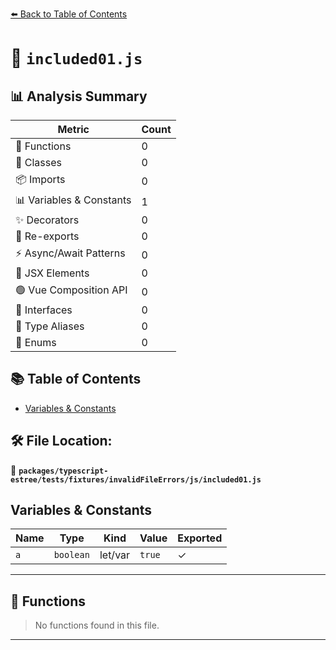[⬅️ Back to Table of Contents](../../../../../../index.md)

# 📄 `included01.js`

## 📊 Analysis Summary

| Metric | Count |
|--------|-------|
| 🔧 Functions | 0 |
| 🧱 Classes | 0 |
| 📦 Imports | 0 |
| 📊 Variables & Constants | 1 |
| ✨ Decorators | 0 |
| 🔄 Re-exports | 0 |
| ⚡ Async/Await Patterns | 0 |
| 💠 JSX Elements | 0 |
| 🟢 Vue Composition API | 0 |
| 📐 Interfaces | 0 |
| 📑 Type Aliases | 0 |
| 🎯 Enums | 0 |

## 📚 Table of Contents

- [Variables & Constants](#variables-constants)

## 🛠️ File Location:
📂 **`packages/typescript-estree/tests/fixtures/invalidFileErrors/js/included01.js`**

## Variables & Constants

| Name | Type | Kind | Value | Exported |
|------|------|------|-------|----------|
| `a` | `boolean` | let/var | `true` | ✓ |


---

## 🔧 Functions

> No functions found in this file.


---